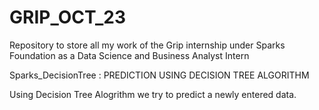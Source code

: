 # GRIP_OCT_23
Repository to store all my work of the Grip internship under Sparks Foundation as a Data Science and Business Analyst Intern

Sparks_DecisionTree : PREDICTION USING DECISION TREE ALGORITHM

Using Decision Tree Alogrithm we try to predict a newly entered data.
